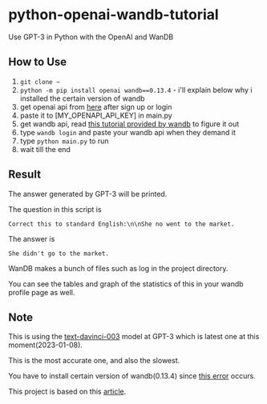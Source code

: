 # python-openai-wandb-tutorial
Use GPT-3 in Python with the OpenAI and WanDB

## How to Use
1. `git clone ~`
2. `python -m pip install openai wandb==0.13.4` - i'll explain below why i installed the certain version of wandb
3. get openai api from <a href="https://beta.openai.com/account/api-keys">here</a> after sign up or login
4. paste it to [MY_OPENAPI_API_KEY] in main.py
5. get wandb api, read <a href="https://docs.wandb.ai/quickstart">this tutorial provided by wandb</a> to figure it out
6. type `wandb login` and paste your wandb api when they demand it
7. type `python main.py` to run
8. wait till the end

## Result

The answer generated by GPT-3 will be printed.

The question in this script is

`Correct this to standard English:\n\nShe no went to the market.`

The answer is

`She didn't go to the market.`

WanDB makes a bunch of files such as log in the project directory.

You can see the tables and graph of the statistics of this in your wandb profile page as well.

## Note
This is using the <a href="https://beta.openai.com/docs/models/gpt-3">text-davinci-003</a> model at GPT-3 which is latest one at this moment(2023-01-08).

This is the most accurate one, and also the slowest.

You have to install certain version of wandb(0.13.4) since <a href="https://github.com/wandb/wandb/issues/4583">this error</a> occurs.

This project is based on this <a href="https://wandb.ai/ivangoncharov/GPT-3%20in%20Python/reports/Use-GPT-3-in-Python-with-the-OpenAI-API-and-W-B-Tables--VmlldzoxOTg4NTMz">article</a>.
